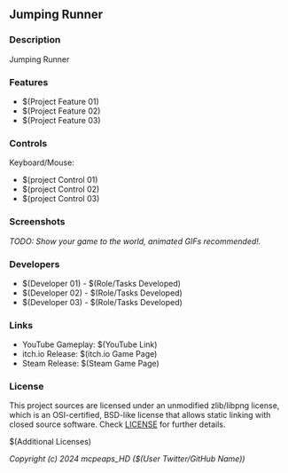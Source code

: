 ## Jumping Runner

### Description

Jumping Runner

### Features

 - $(Project Feature 01)
 - $(Project Feature 02)
 - $(Project Feature 03)

### Controls

Keyboard/Mouse:
 - $(project Control 01)
 - $(project Control 02)
 - $(project Control 03)

### Screenshots

_TODO: Show your game to the world, animated GIFs recommended!._

### Developers

 - $(Developer 01) - $(Role/Tasks Developed)
 - $(Developer 02) - $(Role/Tasks Developed)
 - $(Developer 03) - $(Role/Tasks Developed)

### Links

 - YouTube Gameplay: $(YouTube Link)
 - itch.io Release: $(itch.io Game Page)
 - Steam Release: $(Steam Game Page)

### License

This project sources are licensed under an unmodified zlib/libpng license, which is an OSI-certified, BSD-like license that allows static linking with closed source software. Check [LICENSE](LICENSE) for further details.

$(Additional Licenses)

*Copyright (c) 2024 mcpeaps_HD ($(User Twitter/GitHub Name))*
